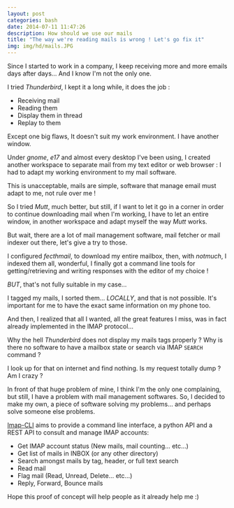 ```yaml
---
layout: post
categories: bash
date: 2014-07-11 11:47:26
description: How should we use our mails
title: "The way we're reading mails is wrong ! Let's go fix it"
img: img/hd/mails.JPG
---
```



Since I started to work in a company, I keep receiving more and more emails days after days… And I know I'm not the only
one.

I tried *Thunderbird*, I kept it a long while, it does the job :

* Receiving mail
* Reading them
* Display them in thread
* Replay to them

Except one big flaws, It doesn't suit my work environment. I have another window.

Under *gnome*, *e17* and almost every desktop I've been using, I created another workspace to separate mail from my text
editor or web browser : I had to adapt my working environment to my mail software.

This is unacceptable, mails are simple, software that manage email must adapt to me, not rule over me !


So I tried *Mutt*, much better, but still, if I want to let it go in a corner in order to continue downloading mail when
I'm working, I have to let an entire window, in another workspace and adapt myself the way *Mutt* works.


But wait, there are a lot of mail management software, mail fetcher or mail indexer out there, let's give a try to
those.

I configured *fecthmail*, to download my entire mailbox, then, with *notmuch*, I indexed them all, wonderful, I finally
got a command line tools for getting/retrieving and writing responses with the editor of my choice !

*BUT*, that's not fully suitable in my case…

I tagged my mails, I sorted them… *LOCALLY*, and that is not possible. It's important for me to have the exact same
information on my phone too.


And then, I realized that all I wanted, all the great features I miss, was in fact already implemented in the IMAP
protocol…

Why the hell *Thunderbird* does not display my mails tags properly ? Why is there no software to have a mailbox state
or search via IMAP `SEARCH` command ?

I look up for that on internet and find nothing. Is my request totally dump ? Am I crazy ?


In front of that huge problem of mine, I think I'm the only one complaining, but still, I have a problem with mail
management softwares. So, I decided to make my own, a piece of software solving my problems… and perhaps solve someone
else problems.


[Imap-CLI](http://github.com/gentux/imap-cli) aims to provide a command line interface, a python API and a REST API to
consult and manage IMAP accounts:

* Get IMAP account status (New mails, mail counting… etc…)
* Get list of mails in INBOX (or any other directory)
* Search amongst mails by tag, header, or full text search
* Read mail
* Flag mail (Read, Unread, Delete… etc…)
* Reply, Forward, Bounce mails

Hope this proof of concept will help people as it already help me :)
